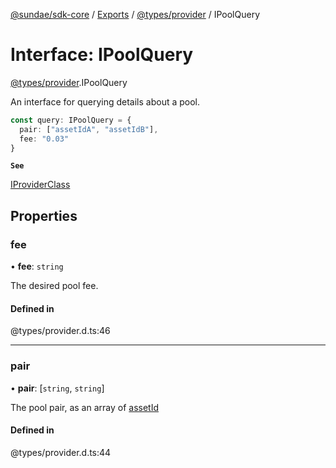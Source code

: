 [@sundae/sdk-core](../README.md) / [Exports](../modules.md) / [@types/provider](../modules/types_provider.md) / IPoolQuery

# Interface: IPoolQuery

[@types/provider](../modules/types_provider.md).IPoolQuery

An interface for querying details about a pool.

```ts
const query: IPoolQuery = {
  pair: ["assetIdA", "assetIdB"],
  fee: "0.03"
}
```

**`See`**

[IProviderClass](types_provider.IProviderClass.md)

## Properties

### fee

• **fee**: `string`

The desired pool fee.

#### Defined in

@types/provider.d.ts:46

___

### pair

• **pair**: [`string`, `string`]

The pool pair, as an array of [assetId](types_provider.IPoolDataAsset.md#assetid)

#### Defined in

@types/provider.d.ts:44
